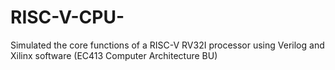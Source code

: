 # RISC-V-CPU-
Simulated the core functions of a RISC-V RV32I processor using Verilog and Xilinx software (EC413 Computer Architecture BU)

